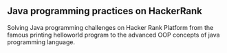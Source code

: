 ## Java programming practices on HackerRank
Solving Java programming challenges on Hacker Rank Platform 
from the famous printing helloworld program to the advanced 
OOP concepts of java programming language.

#
